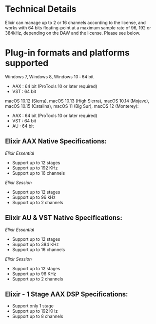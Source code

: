# Technical Details
Elixir can manage up to 2 or 16 channels according to the license, and works with 64 bits floating-point at a maximum sample rate of 96, 192 or 384kHz, depending on the DAW and the license. Please see below.

# Plug-in formats and platforms supported

Windows 7, Windows 8, Windows 10 : 64 bit
- AAX : 64 bit (ProTools 10 or later required)
- VST : 64 bit

macOS 10.12 (Sierra), macOS 10.13 (High Sierra), macOS 10.14 (Mojave), macOS 10.15 (Catalina), macOS 11 (Big Sur), macOS 12 (Monterey):
- AAX : 64 bit (ProTools 10 or later required)
- VST : 64 bit
- AU : 64 bit

## Elixir AAX Native Specifications:

*Elixir Essential*
* Support up to 12 stages
* Support up to 192 KHz
* Support up to 16 channels

*Elixir Session*
* Support up to 12 stages
* Support up to 96 kHz
* Support up to 2 channels

## Elixir AU & VST Native Specifications:

*Elixir Essential*
* Support up to 12 stages
* Support up to 384 KHz
* Support up to 16 channels
  
*Elixir Session*
* Support up to 12 stages
* Support up to 96 KHz
* Support up to 2 channels

## Elixir - 1 Stage AAX DSP Specifications:

* Support only 1 stage
* Support up to 192 KHz
* Support up to 8 channels